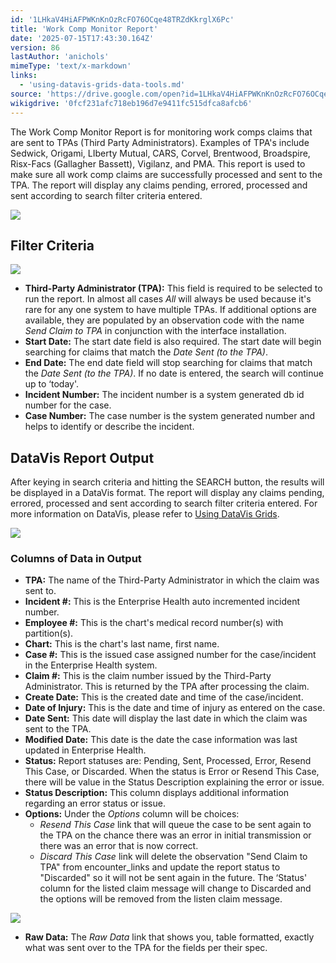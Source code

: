 ```yaml
---
id: '1LHkaV4HiAFPWKnKnOzRcFO76OCqe48TRZdKkrglX6Pc'
title: 'Work Comp Monitor Report'
date: '2025-07-15T17:43:30.164Z'
version: 86
lastAuthor: 'anichols'
mimeType: 'text/x-markdown'
links:
  - 'using-datavis-grids-data-tools.md'
source: 'https://drive.google.com/open?id=1LHkaV4HiAFPWKnKnOzRcFO76OCqe48TRZdKkrglX6Pc'
wikigdrive: '0fcf231afc718eb196d7e9411fc515dfca8afcb6'
---
```

The Work Comp Monitor Report is for monitoring work comps claims that are sent to TPAs (Third Party Administrators). Examples of TPA's include Sedwick, Origami, LIberty Mutual, CARS, Corvel, Brentwood, Broadspire, Risx-Facs (Gallagher Bassett), Vigilanz, and PMA. This report is used to make sure all work comp claims are successfully processed and sent to the TPA. The report will display any claims pending, errored, processed and sent according to search filter criteria entered.

![](../work-comp-monitor-report.assets/bdf8597cbd64e7c4da63959b89793666.png)

## Filter Criteria

![](../work-comp-monitor-report.assets/866a81935cbf33635f7322ac3ba2479c.png)

* <strong>Third-Party Administrator (TPA):</strong> This field is required to be selected to run the report.  In almost all cases <em>All</em> will always be used because it's rare for any one system to have multiple TPAs. If additional options are available, they are populated by an observation code with the name <em>Send Claim to TPA</em> in conjunction with the interface installation.
* <strong>Start Date:</strong> The start date field is also required. The start date will begin searching for claims that match the <em>Date Sent (to the TPA)</em>.
* <strong>End Date:</strong> The end date field will stop searching for claims that match the <em>Date Sent (to the TPA)</em>. If no date is entered, the search will continue up to ‘today'.
* <strong>Incident Number:</strong> The incident number is a system generated db id number for the case.
* <strong>Case Number:</strong> The case number is the system generated number and helps to identify or describe the incident.

## DataVis Report Output

After keying in search criteria and hitting the SEARCH button, the results will be displayed in a DataVis format.  The report will display any claims pending, errored, processed and sent according to search filter criteria entered.  For more information on DataVis, please refer to [Using DataVis Grids](using-datavis-grids-data-tools.md).

![](../work-comp-monitor-report.assets/50dfe08b4c1a6c5650a1b3bcbb8d3e54.png)

### Columns of Data in Output

* <strong>TPA:</strong> The name of the Third-Party Administrator in which the claim was sent to.
* <strong>Incident #:</strong> This is the Enterprise Health auto incremented incident number.
* <strong>Employee #:</strong> This is the chart's medical record number(s) with partition(s).
* <strong>Chart:</strong> This is the chart's last name, first name.
* <strong>Case #:</strong> This is the issued case assigned number for the case/incident in the Enterprise Health system.
* <strong>Claim #:</strong> This is the claim number issued by the Third-Party Administrator. This is returned by the TPA after processing the claim.
* <strong>Create Date:</strong> This is the created date and time of the case/incident.
* <strong>Date of Injury:</strong> This is the date and time of injury as entered on the case.
* <strong>Date Sent:</strong> This date will display the last date in which the claim was sent to the TPA.
* <strong>Modified Date:</strong> This date is the date the case information was last updated in Enterprise Health.
* <strong>Status:</strong> Report statuses are: Pending, Sent, Processed, Error, Resend This Case, or Discarded. When the status is Error or Resend This Case, there will be value in the Status Description explaining the error or issue.
* <strong>Status Description:</strong> This column displays additional information regarding an error status or issue.
* <strong>Options:</strong> Under the <em>Options</em> column will be choices:
    * <em>Resend This Case</em> link that will queue the case to be sent again to the TPA on the chance there was an error in initial transmission or there was an error that is now correct.
    * <em>Discard This Case</em> link will delete the observation "Send Claim to TPA" from encounter_links and update the report status to "Discarded" so it will not be sent again in the future. The ‘Status' column for the listed claim message will change to Discarded and the options will be removed from the listen claim message.

![](../work-comp-monitor-report.assets/2020ba73b8f2d2a22fb045a563ec06c2.png)

* <strong>Raw Data:</strong> The <em>Raw Data</em> link that shows you, table formatted, exactly what was sent over to the TPA for the fields per their spec.
